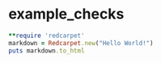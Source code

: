# example_checks

```ruby
**require 'redcarpet'
markdown = Redcarpet.new("Hello World!")
puts markdown.to_html
```

